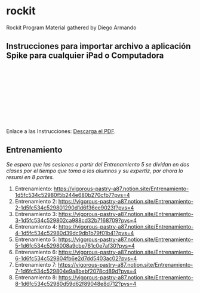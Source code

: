 # rockit
Rockit Program Material gathered by Diego Armando

## Instrucciones para importar archivo a aplicación Spike para cualquier iPad o Computadora

<object data="https://primelessons.org/en/ProgrammingLessons/BackingUpFiles.pdf" type="application/pdf" width="700px" height="700px">
    <embed src="https://primelessons.org/en/ProgrammingLessons/BackingUpFiles.pdf">
        <p>Enlace a las Instrucciones: <a href="https://primelessons.org/en/ProgrammingLessons/BackingUpFiles.pdf">Descarga el PDF</a>.</p>
    </embed>
</object>

## Entrenamiento
_Se espera que las sesiones a partir del Entrenamiento 5 se dividan en dos clases por el tiempo que toma a los alumnos y su expertiz, por ahora lo resumí en 8 partes._

1. Entrenamiento: https://vigorous-pastry-a87.notion.site/Entrenamiento-1d5fc534c52980f5b244e680b270cfb7?pvs=4
2. Entrenamiento 2: https://vigorous-pastry-a87.notion.site/Entrenamiento-2-1d5fc534c529801290d1d6f36ee9023f?pvs=4
3. Entrenamiento 3: https://vigorous-pastry-a87.notion.site/Entrenamiento-3-1d5fc534c529802ca988cd32b7168709?pvs=4
4. Entrenamiento 4: https://vigorous-pastry-a87.notion.site/Entrenamiento-4-1d5fc534c52980d39dc9db1b79f01b41?pvs=4
5. Entrenamiento 5: https://vigorous-pastry-a87.notion.site/Entrenamiento-5-1d6fc534c5298008a9cbe761c0e7af30?pvs=4
6. Entrenamiento 6: https://vigorous-pastry-a87.notion.site/Entrenamiento-6-1d6fc534c529804fb6e2d7dd5403ac02?pvs=4
7. Entrenamiento 7: https://vigorous-pastry-a87.notion.site/Entrenamiento-7-1d6fc534c529804e9a8bebf2078cd89d?pvs=4
8. Entrenamiento 8: https://vigorous-pastry-a87.notion.site/Entrenamiento-8-1d6fc534c52980d59d62f89048e8d712?pvs=4
